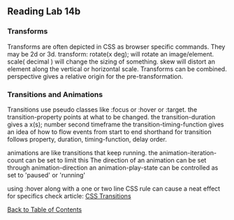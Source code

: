 ## Reading Lab 14b

### Transforms
Transforms are often depicted in CSS as browser specific commands. They may be
2d or 3d.  transform: rotate(x deg); will rotate an image/element. scale( decimal 
) will change the sizing of something.  skew will distort an element along the
vertical or horizontal scale. Transforms can be combined.
perspective gives a relative origin for the pre-transformation.
### Transitions and Animations
Transitions use pseudo classes like :focus or :hover or :target.
the transition-property points at what to be changed.
the transition-duration gives a x(s); number second timeframe
the transition-timing-function gives an idea of how to flow events from start to 
end
shorthand for transition follows property, duration, timing-function, delay order.

animations are like transitions that keep running. the animation-iteration-count 
can be set to limit this
The direction of an animation can be set through animation-direction
an animation-play-state can be controlled as set to 'paused' or 'running'

using :hover along with a one or two line CSS rule can cause a neat effect
for specifics check article: [CSS Transitions](http://www.webdesignerdepot.com/2014/05/8-simple-css3-transitions-that-will-wow-your-users/)

[Back to Table of Contents](../README.md)
